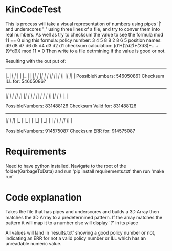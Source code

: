 # KinCodeTest
This is process will take a visual representation of numbers using pipes '|' and underscores '_' using three lines of a file, and try to conver them into real numbers. 
As well as try to checksum the value to see the formula mod 11 == 0  uing this formula:
policy number: 3 4 5 8 8 2 8 6 5
position names: d9 d8 d7 d6 d5 d4 d3 d2 d1
checksum calculation:
(d1+(2*d2)+(3*d3)+...+(9*d9)) mod 11 = 0
Then write to a file detrmining if the value is good or not. 

Resulting with the out put of:
 _       _   _   _   _   _   _       
|_  |_| |_  | | |_  | | |_| |_   |_| 
 _|   | |_| |_|  _| |_| |_| |_|    | 
PossibleNumbers: 54605086?
Checksum ILL for: 54605086?
 _   _           _   _       _   _  
|_|  _|   | |_| |_| |_|   |  _| |_ 
|_|  _|   |   | |_| |_|   | |_  |_| 

PossibleNumbers: 831488126
Checksum Valid for: 831488126
 _           _   _   _   _   _   _  
|_|   | |_| |_    | |_  | | |_|   | 
 _|   |   |  _|   |  _| |_| |_|   | 
 
PossibleNumbers: 914575087
Checksum ERR for: 914575087
# Requirements
Need to have python installed. Navigate to the root of the folder(GarbageToData) and run 'pip install requirements.txt' then run 'make run'


# Code explanation
Takes the file that has pipes and underscores and builds a 3D Array then matches the 3D Array to a predetermined pattern. If the array matches the pattern it will map it to a number else will display '?' in its place

All values will land in 'results.txt' showing a good policy number or not, indicating an ERR for not a valid policy number or ILL which has an unreadable numeric value. 
